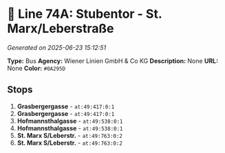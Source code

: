 # 🚌 Line 74A: Stubentor - St. Marx/Leberstraße

*Generated on 2025-06-23 15:12:51*

**Type:** Bus
**Agency:** Wiener Linien GmbH & Co KG
**Description:** None
**URL:** None
**Color:** `#0A295D`

## Stops

1. **Grasbergergasse** - `at:49:417:0:1`
2. **Grasbergergasse** - `at:49:417:0:1`
3. **Hofmannsthalgasse** - `at:49:538:0:1`
4. **Hofmannsthalgasse** - `at:49:538:0:1`
5. **St. Marx S/Leberstr.** - `at:49:763:0:2`
6. **St. Marx S/Leberstr.** - `at:49:763:0:2`